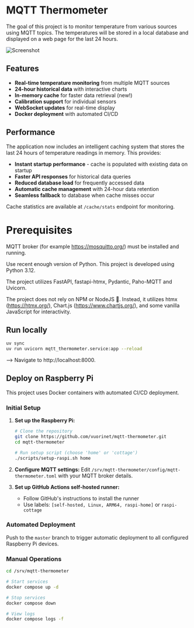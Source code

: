 # MQTT Thermometer

The goal of this project is to monitor temperature from various sources using MQTT topics. The temperatures will be stored in a local database and displayed on a web page for the last 24 hours.

![Screenshot](screenshot.png)

## Features

- **Real-time temperature monitoring** from multiple MQTT sources
- **24-hour historical data** with interactive charts
- **In-memory cache** for faster data retrieval (new!)
- **Calibration support** for individual sensors
- **WebSocket updates** for real-time display
- **Docker deployment** with automated CI/CD

## Performance

The application now includes an intelligent caching system that stores the last 24 hours of temperature readings in memory. This provides:

- **Instant startup performance** - cache is populated with existing data on startup
- **Faster API responses** for historical data queries
- **Reduced database load** for frequently accessed data
- **Automatic cache management** with 24-hour data retention
- **Seamless fallback** to database when cache misses occur

Cache statistics are available at `/cache/stats` endpoint for monitoring.

# Prerequisites

MQTT broker (for example https://mosquitto.org/) must be installed and running.

Use recent enough version of Python. This project is developed using Python 3.12.

The project utilizes FastAPI, fastapi-htmx, Pydantic, Paho-MQTT and Uvicorn.

The project does not rely on NPM or NodeJS 💪. Instead, it utilizes htmx (https://htmx.org/), Chart.js (https://www.chartjs.org/), and some vanilla JavaScript for interactivity.

## Run locally

```bash
uv sync
uv run uvicorn mqtt_thermometer.service:app --reload
```

--> Navigate to http://localhost:8000.

## Deploy on Raspberry Pi

This project uses Docker containers with automated CI/CD deployment.

### Initial Setup

1. **Set up the Raspberry Pi:**

   ```bash
   # Clone the repository
   git clone https://github.com/vuorinet/mqtt-thermometer.git
   cd mqtt-thermometer

   # Run setup script (choose 'home' or 'cottage')
   ./scripts/setup-raspi.sh home
   ```

2. **Configure MQTT settings:**
   Edit `/srv/mqtt-thermometer/config/mqtt-thermometer.toml` with your MQTT broker details.

3. **Set up GitHub Actions self-hosted runner:**
   - Follow GitHub's instructions to install the runner
   - Use labels: `[self-hosted, Linux, ARM64, raspi-home]` or `raspi-cottage`

### Automated Deployment

Push to the `master` branch to trigger automatic deployment to all configured Raspberry Pi devices.

### Manual Operations

```bash
cd /srv/mqtt-thermometer

# Start services
docker compose up -d

# Stop services
docker compose down

# View logs
docker compose logs -f
```
